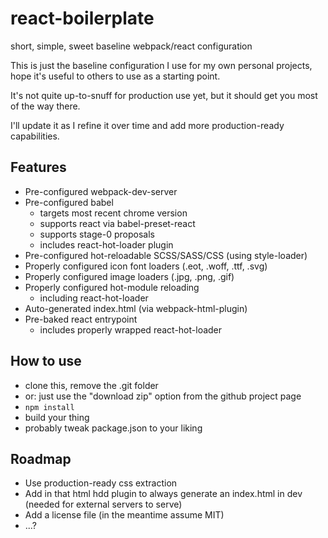 # react-boilerplate
short, simple, sweet baseline webpack/react configuration

This is just the baseline configuration I use for my own personal projects, hope it's useful to others to use as a starting point.

It's not quite up-to-snuff for production use yet, but it should get you most of the way there.

I'll update it as I refine it over time and add more production-ready capabilities.


## Features
- Pre-configured webpack-dev-server
- Pre-configured babel
  - targets most recent chrome version
  - supports react via babel-preset-react
  - supports stage-0 proposals
  - includes react-hot-loader plugin
- Pre-configured hot-reloadable SCSS/SASS/CSS (using style-loader)
- Properly configured icon font loaders (.eot, .woff, .ttf, .svg)
- Properly configured image loaders (.jpg, .png, .gif)
- Properly configured hot-module reloading
  - including react-hot-loader
- Auto-generated index.html (via webpack-html-plugin)
- Pre-baked react entrypoint
  - includes properly wrapped react-hot-loader

## How to use
- clone this, remove the .git folder
- or: just use the "download zip" option from the github project page
- `npm install`
- build your thing
- probably tweak package.json to your liking

## Roadmap
- Use production-ready css extraction
- Add in that html hdd plugin to always generate an index.html in dev (needed for external servers to serve)
- Add a license file (in the meantime assume MIT)
- ...?
